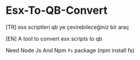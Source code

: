 # Esx-To-QB-Convert

[TR]
esx scriptleri qb ye çevirebileceğiniz bir araç 


[EN]
A tool to convert esx scripts to qb



Need Node Js And Npm `fs` package (npm install fs)